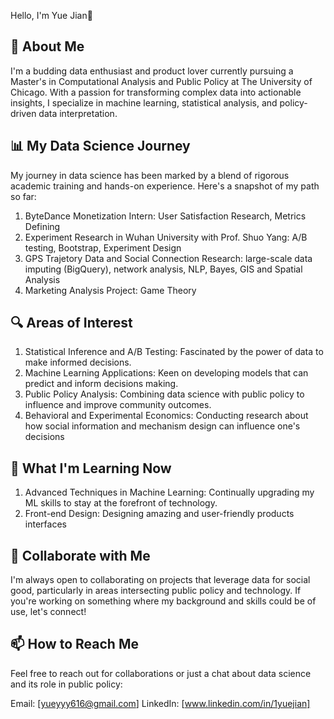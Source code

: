 Hello, I'm Yue Jian👋

## 🚀 About Me
I'm a budding data enthusiast and product lover currently pursuing a Master's in Computational Analysis and Public Policy at The University of Chicago. With a passion for transforming complex data into actionable insights, I specialize in machine learning, statistical analysis, and policy-driven data interpretation.

## 📊 My Data Science Journey
My journey in data science has been marked by a blend of rigorous academic training and hands-on experience. Here's a snapshot of my path so far:

1. ByteDance Monetization Intern: User Satisfaction Research, Metrics Defining
2. Experiment Research in Wuhan University with Prof. Shuo Yang: A/B testing, Bootstrap, Experiment Design
3. GPS Trajetory Data and Social Connection Research: large-scale data imputing (BigQuery), network analysis, NLP, Bayes, GIS and Spatial Analysis
4. Marketing Analysis Project: Game Theory


## 🔍 Areas of Interest
1. Statistical Inference and A/B Testing: Fascinated by the power of data to make informed decisions.
2. Machine Learning Applications: Keen on developing models that can predict and inform decisions making.
3. Public Policy Analysis: Combining data science with public policy to influence and improve community outcomes.
4. Behavioral and Experimental Economics: Conducting research about how social information and mechanism design can influence one's decisions

## 🌱 What I'm Learning Now
1. Advanced Techniques in Machine Learning: Continually upgrading my ML skills to stay at the forefront of technology.
2. Front-end Design: Designing amazing and user-friendly products interfaces

## 🤝 Collaborate with Me
I'm always open to collaborating on projects that leverage data for social good, particularly in areas intersecting public policy and technology. If you're working on something where my background and skills could be of use, let's connect!

## 📫 How to Reach Me
Feel free to reach out for collaborations or just a chat about data science and its role in public policy:

Email: [yueyyy616@gmail.com]
LinkedIn: [www.linkedin.com/in/1yuejian]

<!---
jiany1020/jiany1020 is a ✨ special ✨ repository because its `README.md` (this file) appears on your GitHub profile.
You can click the Preview link to take a look at your changes.
--->
